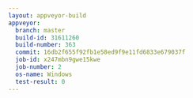 ```yaml
---
layout: appveyor-build
appveyor:
  branch: master
  build-id: 31611260
  build-number: 363
  commit: 16db2f655f92fb1e58ed9f9e11fd6833e679037f
  job-id: x247mbn9gwe15kwe
  job-number: 2
  os-name: Windows
  test-result: 0
---
```

